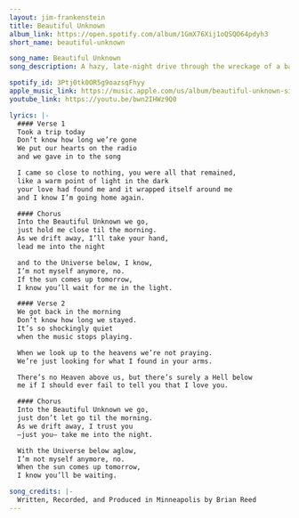 ```yaml
---
layout: jim-frankenstein
title: Beautiful Unknown
album_link: https://open.spotify.com/album/1GmX76Xij1oQSQO64pdyh3
short_name: beautiful-unknown

song_name: Beautiful Unknown
song_description: A hazy, late-night drive through the wreckage of a bad trip, where the universe warps, the music cuts out, and the only thing keeping you from floating off into the abyss is the one person who won’t let you slip. It’s a love song for the lost and found... one foot in the void, one hand in theirs.

spotify_id: 3Ptj0tk0OR5g9oazsqFhyy
apple_music_link: https://music.apple.com/us/album/beautiful-unknown-single/1800561411
youtube_link: https://youtu.be/bwn2IHWz9Q0

lyrics: |-
  #### Verse 1
  Took a trip today
  Don’t know how long we’re gone
  We put our hearts on the radio
  and we gave in to the song

  I came so close to nothing, you were all that remained,
  like a warm point of light in the dark
  your love had found me and it wrapped itself around me
  and I know I’m going home again.

  #### Chorus
  Into the Beautiful Unknown we go,
  just hold me close til the morning.
  As we drift away, I’ll take your hand,
  lead me into the night

  and to the Universe below, I know,
  I’m not myself anymore, no.
  If the sun comes up tomorrow,
  I know you’ll wait for me in the light.

  #### Verse 2
  We got back in the morning
  Don’t know how long we stayed.
  It’s so shockingly quiet
  when the music stops playing.

  When we look up to the heavens we’re not praying.
  We’re just looking for what I found in your arms.

  There’s no Heaven above us, but there’s surely a Hell below
  me if I should ever fail to tell you that I love you.

  #### Chorus
  Into the Beautiful Unknown we go,
  just don’t let go til the morning.
  As we drift away, I trust you
  —just you— take me into the night.

  With the Universe below aglow,
  I’m not myself anymore, no.
  When the sun comes up tomorrow,
  I know you’ll be waiting.

song_credits: |-
  Written, Recorded, and Produced in Minneapolis by Brian Reed
---
```

